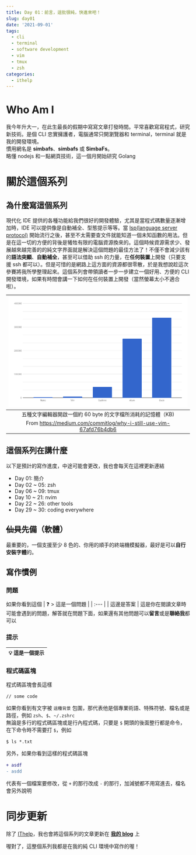 ```yaml
---
title: Day 01：前言，這批很純，快進來吧！
slug: day01
date: '2021-09-01'
tags:
  - cli
  - terminal
  - software development
  - vim
  - tmux
  - zsh
categories:
  - ithelp
---
```


# Who Am I

我今年升大一，在此生最長的假期中寫寫文章打發時間。平常喜歡寫寫程式，研究新技術。是個 CLI 忠實擁護者，電腦通常只開瀏覽器和 terminal，terminal 就是我的開發環境。  
慣用網名是 **simbafs**、**simbafs** 或 **SimbaFs**。  
略懂 nodejs 和一點網頁技術，這一個月開始研究 Golang

# 關於這個系列

## 為什麼寫這個系列

現代化 IDE 提供的各種功能給我們很好的開發體驗，尤其是當程式碼數量逐漸增加時，IDE 可以提供像是自動補全、型態提示等等。當 [lsp(language server protocol)](https://docs.microsoft.com/zh-tw/visualstudio/extensibility/language-server-protocol?view=vs-2019) 開始流行之後，甚至不太需要查文件就能知道一個未知函數的用法。但是在這一切的方便的背後是犧牲有限的電腦資源換來的。這個時候資源需求少、發展越來越完善的的純文字界面就是解決這個問題的最佳方法了！不僅不會減少該有的**語法突顯**、**自動補全**，甚至可以借助 ssh 的力量，在**任何裝置**上開發（只要支援 ssh 都可以）。但是可惜的是網路上這方面的資源都很零散，於是我想說趁這次參賽將我所學整理起來。這個系列會帶領讀者一步一步建立一個好用、方便的 CLI 開發環境，如果有時間會講一下如何在任何裝置上開發（當然螢幕太小不適合啦）。

| ![memory comsumption](/images/ithelp/pure-CLI-IDE/day01/mem-comsumption.png) |
| :--------------------------------------------------------------------------: |
|         五種文字編輯器開啟一個約 60 byte 的文字檔所消耗的記憶體（KB)         |
|      From https://medium.com/commitlog/why-i-still-use-vim-67afd76b4db6      |

## 這個系列在講什麼

以下是預計的寫作進度，中途可能會更改，我也會每天在這裡更新連結

-   Day 01: 簡介
-   Day 02 ~ 05: zsh
-   Day 06 ~ 09: tmux
-   Day 10 ~ 21: nvim
-   Day 22 ~ 26: other tools
-   Day 29 ~ 30: coding everywhere

## ~~仙貝~~先備（軟體）

最重要的，一個支援至少 8 色的、你用的順手的終端機模擬器，最好是可以**自行安裝字體**的。

## 寫作慣例

### 問題

如果你看到這個
| ❓ > 這是一個問題 |
| :--- |
| 這邊是答案 |
這是你在閱讀文章時可能會遇到的問題，解答就在問題下面，如果還有其他問題可以**留言**或是**聯絡我**都可以

### 提示

| 💡 這是一個提示 |
| :-------------- |

### 程式碼區塊

程式碼區塊會長這樣

```
// some code
```

如果你看到有文字被 `這種背景` 包圍，那代表他是個專業術語、特殊符號、檔名或是路徑，例如 `zsh`、`$`、`~/.zshrc`  
無論是多行的程式碼區塊或是行內程式碼，只要是 `$` 開頭的後面整行都是命令，在下命令時不需要打 `$`，例如

```
$ ls *.txt
```

另外，如果你看到這樣的程式碼區塊

```diff
+ asdf
- asdd
```

代表有一個檔案要修改，從 `+` 的那行改成 `-` 的那行，加減號都不用寫進去，檔名會另外說明

# 同步更新

除了 [IThelp](https://ithelp.ithome.com.tw/users/20130473/ironman/3975)，我也會將這個系列的文章更新在 **[我的 blog](https://blog.simbafs.dev/categories/ithelp/pure-CLI-IDE)** 上

喔對了，這整個系列我都是在我的純 CLI 環境中寫作的喔！
